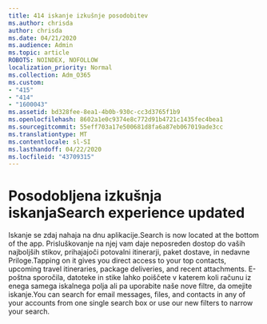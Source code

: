 ```yaml
---
title: 414 iskanje izkušnje posodobitev
ms.author: chrisda
author: chrisda
ms.date: 04/21/2020
ms.audience: Admin
ms.topic: article
ROBOTS: NOINDEX, NOFOLLOW
localization_priority: Normal
ms.collection: Adm_O365
ms.custom:
- "415"
- "414"
- "1600043"
ms.assetid: bd328fee-8ea1-4b0b-930c-cc3d3765f1b9
ms.openlocfilehash: 8602a1e0c9374e8c772d91b4721c1435fec4bea1
ms.sourcegitcommit: 55eff703a17e500681d8fa6a87eb067019ade3cc
ms.translationtype: MT
ms.contentlocale: sl-SI
ms.lasthandoff: 04/22/2020
ms.locfileid: "43709315"
---
```

# <a name="search-experience-updated"></a><span data-ttu-id="ade35-102">Posodobljena izkušnja iskanja</span><span class="sxs-lookup"><span data-stu-id="ade35-102">Search experience updated</span></span>

<span data-ttu-id="ade35-103">Iskanje se zdaj nahaja na dnu aplikacije.</span><span class="sxs-lookup"><span data-stu-id="ade35-103">Search is now located at the bottom of the app.</span></span> <span data-ttu-id="ade35-104">Prisluškovanje na njej vam daje neposreden dostop do vaših najboljših stikov, prihajajoči potovalni itinerarji, paket dostave, in nedavne Priloge.</span><span class="sxs-lookup"><span data-stu-id="ade35-104">Tapping on it gives you direct access to your top contacts, upcoming travel itineraries, package deliveries, and recent attachments.</span></span> <span data-ttu-id="ade35-105">E-poštna sporočila, datoteke in stike lahko poiščete v katerem koli računu iz enega samega iskalnega polja ali pa uporabite naše nove filtre, da omejite iskanje.</span><span class="sxs-lookup"><span data-stu-id="ade35-105">You can search for email messages, files, and contacts in any of your accounts from one single search box or use our new filters to narrow your search.</span></span>
